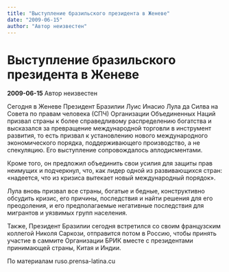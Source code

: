 ```yaml
---
title: "Выступление бразильского президента в Женеве"
date: "2009-06-15"
author: "Автор неизвестен"
---
```


# Выступление бразильского президента в Женеве

**2009-06-15** Автор неизвестен

Сегодня в Женеве Президент Бразилии Луис Инасио Лула да Силва на Совета по правам человека (СПЧ) Организации Объединенных Наций призвал страны к более справедливому распределению богатства и высказался за превращение международной торговли в инструмент развития, то есть призвал к установлению нового международного экономического порядка, поддерживающего производство, а не спекуляцию. Его выступление сопровождалось аплодисментами.

Кроме того, он предложил объединить свои усилия для защиты прав неимущих и подчеркнул, что, как лидер одной из развивающихся стран: «надеется, что из кризиса вытекает новый международный порядок».

Лула вновь призвал все страны, богатые и бедные, конструктивно обсудить кризис, его причины, последствия и найти решения для его преодоления, и его предполагаемые негативные последствия для мигрантов и уязвимых групп населения.

Также, Президент Бразилии сегодня встретился со своим французским коллегой Николя Саркози, отправится потом в Россию, чтобы принять участие в саммите Организации БРИК вместе с президентами принимающей страны, Китая и Индии.

По материалам ruso.prensa-latina.cu